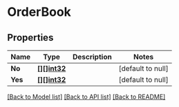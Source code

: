 # OrderBook

## Properties
Name | Type | Description | Notes
------------ | ------------- | ------------- | -------------
**No** | [**[][]int32**](array.md) |  | [default to null]
**Yes** | [**[][]int32**](array.md) |  | [default to null]

[[Back to Model list]](../README.md#documentation-for-models) [[Back to API list]](../README.md#documentation-for-api-endpoints) [[Back to README]](../README.md)

